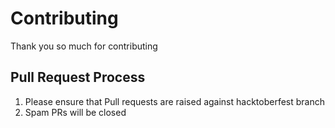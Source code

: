 # Contributing

Thank you so much for contributing

## Pull Request Process

1. Please ensure that Pull requests are raised against hacktoberfest branch
2. Spam PRs will be closed
